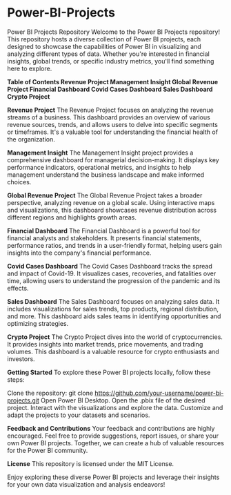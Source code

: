 # Power-BI-Projects
Power BI Projects Repository
Welcome to the Power BI Projects repository! This repository hosts a diverse collection of Power BI projects, each designed to showcase the capabilities of Power BI in visualizing and analyzing different types of data. Whether you're interested in financial insights, global trends, or specific industry metrics, you'll find something here to explore.

**Table of Contents
Revenue Project
Management Insight
Global Revenue Project
Financial Dashboard
Covid Cases Dashboard
Sales Dashboard
Crypto Project**



**Revenue Project**
The Revenue Project focuses on analyzing the revenue streams of a business. This dashboard provides an overview of various revenue sources, trends, and allows users to delve into specific segments or timeframes. It's a valuable tool for understanding the financial health of the organization.



**Management Insight**
The Management Insight project provides a comprehensive dashboard for managerial decision-making. It displays key performance indicators, operational metrics, and insights to help management understand the business landscape and make informed choices.



**Global Revenue Project**
The Global Revenue Project takes a broader perspective, analyzing revenue on a global scale. Using interactive maps and visualizations, this dashboard showcases revenue distribution across different regions and highlights growth areas.



**Financial Dashboard**
The Financial Dashboard is a powerful tool for financial analysts and stakeholders. It presents financial statements, performance ratios, and trends in a user-friendly format, helping users gain insights into the company's financial performance.



**Covid Cases Dashboard**
The Covid Cases Dashboard tracks the spread and impact of Covid-19. It visualizes cases, recoveries, and fatalities over time, allowing users to understand the progression of the pandemic and its effects.



**Sales Dashboard**
The Sales Dashboard focuses on analyzing sales data. It includes visualizations for sales trends, top products, regional distribution, and more. This dashboard aids sales teams in identifying opportunities and optimizing strategies.



**Crypto Project**
The Crypto Project dives into the world of cryptocurrencies. It provides insights into market trends, price movements, and trading volumes. This dashboard is a valuable resource for crypto enthusiasts and investors.



**Getting Started**
To explore these Power BI projects locally, follow these steps:

Clone the repository: git clone https://github.com/your-username/power-bi-projects.git
Open Power BI Desktop.
Open the .pbix file of the desired project.
Interact with the visualizations and explore the data.
Customize and adapt the projects to your datasets and scenarios.


**Feedback and Contributions**
Your feedback and contributions are highly encouraged. Feel free to provide suggestions, report issues, or share your own Power BI projects. Together, we can create a hub of valuable resources for the Power BI community.

**License**
This repository is licensed under the MIT License.

Enjoy exploring these diverse Power BI projects and leverage their insights for your own data visualization and analysis endeavors!




